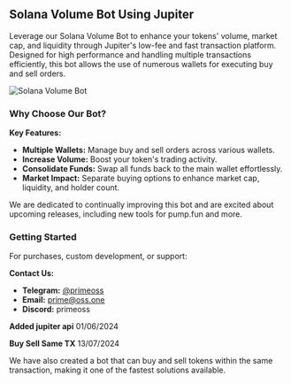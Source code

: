 ## Solana Volume Bot Using Jupiter

Leverage our Solana Volume Bot to enhance your tokens' volume, market cap, and liquidity through Jupiter's low-fee and fast transaction platform. Designed for high performance and handling multiple transactions efficiently, this bot allows the use of numerous wallets for executing buy and sell orders.

![Solana Volume Bot](https://i.ibb.co/HHxbykw/solana-volume-bot.png)

### Why Choose Our Bot?

**Key Features:**
- **Multiple Wallets:** Manage buy and sell orders across various wallets.
- **Increase Volume:** Boost your token's trading activity.
- **Consolidate Funds:** Swap all funds back to the main wallet effortlessly.
- **Market Impact:** Separate buying options to enhance market cap, liquidity, and holder count.

We are dedicated to continually improving this bot and are excited about upcoming releases, including new tools for pump.fun and more.

### Getting Started

For purchases, custom development, or support:

**Contact Us:**
- **Telegram:** [@primeoss](https://t.me/primeoss)
- **Email:** [prime@oss.one](mailto:prime@oss.one)
- **Discord:** primeoss

**Added jupiter api** 01/06/2024

**Buy Sell Same TX** 13/07/2024

We have also created a bot that can buy and sell tokens within the same transaction, making it one of the fastest solutions available.
